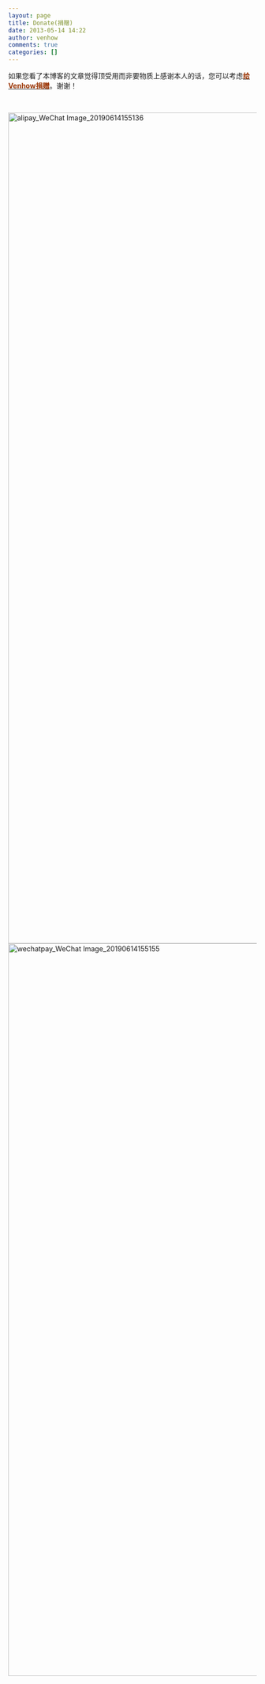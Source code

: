 ```yaml
---
layout: page
title: Donate(捐赠)
date: 2013-05-14 14:22
author: venhow
comments: true
categories: []
---
```

如果您看了本博客的文章觉得顶受用而非要物质上感谢本人的话，您可以考虑<a href="https://me.alipay.com/venhow" target="_blank" rel="noopener"><span style="color:#993300;"><strong>给Venhow捐赠</strong></span></a>。谢谢！

&nbsp;

<img class="alignnone size-full wp-image-6448" src="https://venhow.files.wordpress.com/2019/06/alipay_wechat-image_20190614155136.jpg" alt="alipay_WeChat Image_20190614155136" width="1080" height="1680" /><img class="alignnone size-full wp-image-6449" src="https://venhow.files.wordpress.com/2019/06/wechatpay_wechat-image_20190614155155.jpg" alt="wechatpay_WeChat Image_20190614155155" width="1080" height="1481" />
